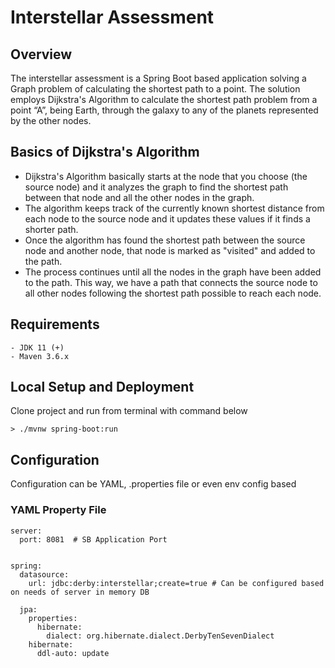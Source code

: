 # Interstellar Assessment

## Overview 
The interstellar assessment is a Spring Boot based application solving a Graph problem of calculating the shortest path to a point. 
The solution employs Dijkstra's Algorithm to calculate the shortest path problem from a point “A”, being Earth, 
through the galaxy to any of the planets represented by the other nodes.

## Basics of Dijkstra's Algorithm
- Dijkstra's Algorithm basically starts at the node that you choose (the source node) and it analyzes the graph to find the shortest path between that node and all the other nodes in the graph.
- The algorithm keeps track of the currently known shortest distance from each node to the source node and it updates these values if it finds a shorter path.
- Once the algorithm has found the shortest path between the source node and another node, that node is marked as "visited" and added to the path.
- The process continues until all the nodes in the graph have been added to the path. This way, we have a path that connects the source node to all other nodes following the shortest path possible to reach each node.

## Requirements
    - JDK 11 (+)
    - Maven 3.6.x

## Local Setup and Deployment
Clone project and run from terminal with command below 
```
> ./mvnw spring-boot:run
```
 

## Configuration
Configuration can be YAML, .properties file or even env config based
### YAML Property File

```
server:
  port: 8081  # SB Application Port


spring:
  datasource:
    url: jdbc:derby:interstellar;create=true # Can be configured based on needs of server in memory DB

  jpa:
    properties:
      hibernate:
        dialect: org.hibernate.dialect.DerbyTenSevenDialect
    hibernate:
      ddl-auto: update

```
